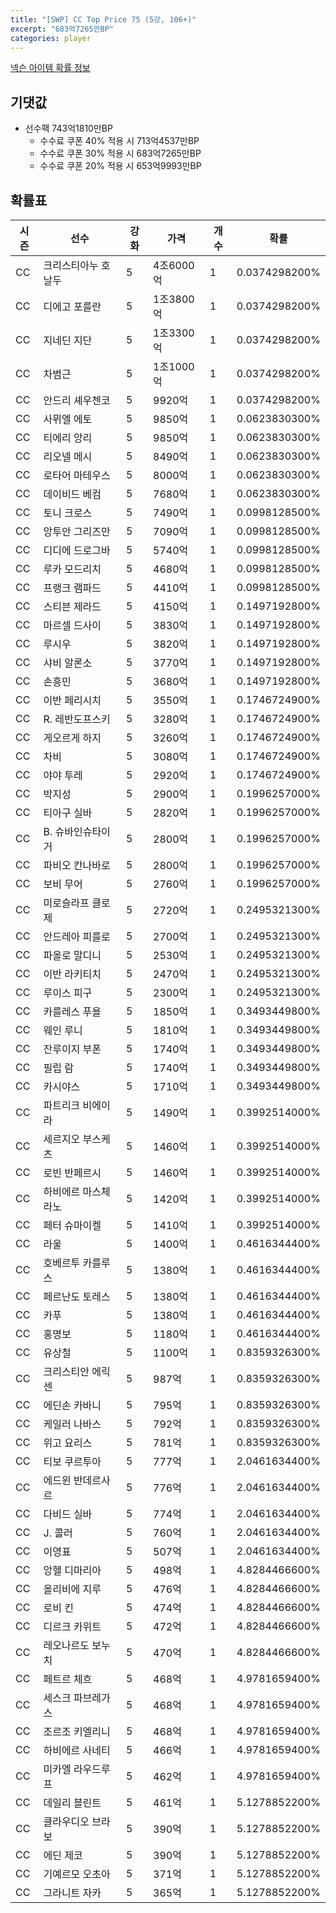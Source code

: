```yaml
---
title: "[SWP] CC Top Price 75 (5강, 106+)"
excerpt: "683억7265만BP"
categories: player
---
```

[넥슨 아이템 확률 정보](http://iteminfo.nexon.com/probability/fo4?sn=7445)

## 기댓값
- 선수팩 743억1810만BP
  - 수수료 쿠폰 40% 적용 시 713억4537만BP
  - 수수료 쿠폰 30% 적용 시 683억7265만BP
  - 수수료 쿠폰 20% 적용 시 653억9993만BP


## 확률표

|시즌|선수|강화|가격|개수|확률|
|---|---|---|---|---|---|
|CC|크리스티아누 호날두|5|4조6000억|1|0.0374298200%|
|CC|디에고 포를란|5|1조3800억|1|0.0374298200%|
|CC|지네딘 지단|5|1조3300억|1|0.0374298200%|
|CC|차범근|5|1조1000억|1|0.0374298200%|
|CC|안드리 셰우첸코|5|9920억|1|0.0374298200%|
|CC|사뮈엘 에토|5|9850억|1|0.0623830300%|
|CC|티에리 앙리|5|9850억|1|0.0623830300%|
|CC|리오넬 메시|5|8490억|1|0.0623830300%|
|CC|로타어 마테우스|5|8000억|1|0.0623830300%|
|CC|데이비드 베컴|5|7680억|1|0.0623830300%|
|CC|토니 크로스|5|7490억|1|0.0998128500%|
|CC|앙투안 그리즈만|5|7090억|1|0.0998128500%|
|CC|디디에 드로그바|5|5740억|1|0.0998128500%|
|CC|루카 모드리치|5|4680억|1|0.0998128500%|
|CC|프랭크 램파드|5|4410억|1|0.0998128500%|
|CC|스티븐 제라드|5|4150억|1|0.1497192800%|
|CC|마르셀 드사이|5|3830억|1|0.1497192800%|
|CC|루시우|5|3820억|1|0.1497192800%|
|CC|샤비 알론소|5|3770억|1|0.1497192800%|
|CC|손흥민|5|3680억|1|0.1497192800%|
|CC|이반 페리시치|5|3550억|1|0.1746724900%|
|CC|R. 레반도프스키|5|3280억|1|0.1746724900%|
|CC|게오르게 하지|5|3260억|1|0.1746724900%|
|CC|차비|5|3080억|1|0.1746724900%|
|CC|야야 투레|5|2920억|1|0.1746724900%|
|CC|박지성|5|2900억|1|0.1996257000%|
|CC|티아구 실바|5|2820억|1|0.1996257000%|
|CC|B. 슈바인슈타이거|5|2800억|1|0.1996257000%|
|CC|파비오 칸나바로|5|2800억|1|0.1996257000%|
|CC|보비 무어|5|2760억|1|0.1996257000%|
|CC|미로슬라프 클로제|5|2720억|1|0.2495321300%|
|CC|안드레아 피를로|5|2700억|1|0.2495321300%|
|CC|파올로 말디니|5|2530억|1|0.2495321300%|
|CC|이반 라키티치|5|2470억|1|0.2495321300%|
|CC|루이스 피구|5|2300억|1|0.2495321300%|
|CC|카를레스 푸욜|5|1850억|1|0.3493449800%|
|CC|웨인 루니|5|1810억|1|0.3493449800%|
|CC|잔루이지 부폰|5|1740억|1|0.3493449800%|
|CC|필립 람|5|1740억|1|0.3493449800%|
|CC|카시야스|5|1710억|1|0.3493449800%|
|CC|파트리크 비에이라|5|1490억|1|0.3992514000%|
|CC|세르지오 부스케츠|5|1460억|1|0.3992514000%|
|CC|로빈 반페르시|5|1460억|1|0.3992514000%|
|CC|하비에르 마스체라노|5|1420억|1|0.3992514000%|
|CC|페터 슈마이켈|5|1410억|1|0.3992514000%|
|CC|라울|5|1400억|1|0.4616344400%|
|CC|호베르투 카를루스|5|1380억|1|0.4616344400%|
|CC|페르난도 토레스|5|1380억|1|0.4616344400%|
|CC|카푸|5|1380억|1|0.4616344400%|
|CC|홍명보|5|1180억|1|0.4616344400%|
|CC|유상철|5|1100억|1|0.8359326300%|
|CC|크리스티안 에릭센|5|987억|1|0.8359326300%|
|CC|에딘손 카바니|5|795억|1|0.8359326300%|
|CC|케일러 나바스|5|792억|1|0.8359326300%|
|CC|위고 요리스|5|781억|1|0.8359326300%|
|CC|티보 쿠르투아|5|777억|1|2.0461634400%|
|CC|에드윈 반데르사르|5|776억|1|2.0461634400%|
|CC|다비드 실바|5|774억|1|2.0461634400%|
|CC|J. 콜러|5|760억|1|2.0461634400%|
|CC|이영표|5|507억|1|2.0461634400%|
|CC|앙헬 디마리아|5|498억|1|4.8284466600%|
|CC|올리비에 지루|5|476억|1|4.8284466600%|
|CC|로비 킨|5|474억|1|4.8284466600%|
|CC|디르크 카위트|5|472억|1|4.8284466600%|
|CC|레오나르도 보누치|5|470억|1|4.8284466600%|
|CC|페트르 체흐|5|468억|1|4.9781659400%|
|CC|세스크 파브레가스|5|468억|1|4.9781659400%|
|CC|조르조 키엘리니|5|468억|1|4.9781659400%|
|CC|하비에르 사네티|5|466억|1|4.9781659400%|
|CC|미카엘 라우드루프|5|462억|1|4.9781659400%|
|CC|데일리 블린트|5|461억|1|5.1278852200%|
|CC|클라우디오 브라보|5|390억|1|5.1278852200%|
|CC|에딘 제코|5|390억|1|5.1278852200%|
|CC|기예르모 오초아|5|371억|1|5.1278852200%|
|CC|그라니트 자카|5|365억|1|5.1278852200%|
